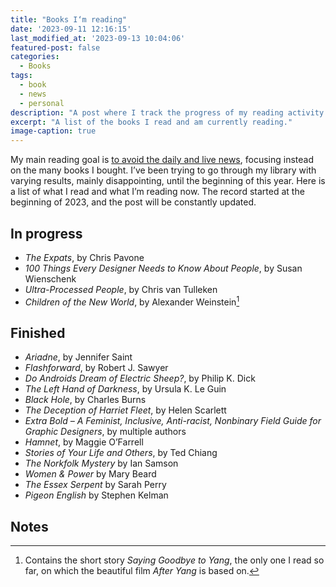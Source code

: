 ```yaml
---
title: "Books I‘m reading"
date: '2023-09-11 12:16:15'
last_modified_at: '2023-09-13 10:04:06'
featured-post: false
categories:
  - Books
tags:
  - book
  - news
  - personal
description: "A post where I track the progress of my reading activity since the beginning of 2023."
excerpt: "A list of the books I read and am currently reading."
image-caption: true
---
```

My main reading goal is [to avoid the daily and live news](https://silviamaggidesign.com/tag/news/), focusing instead on the many books I bought. I’ve been trying to go through my library with varying results, mainly disappointing, until the beginning of this year. Here is a list of what I read and what I’m reading now. The record started at the beginning of 2023, and the post will be constantly updated.

## In progress

- _The Expats_, by Chris Pavone
- _100 Things Every Designer Needs to Know About People_, by Susan Wienschenk
- _Ultra-Processed People_, by Chris van Tulleken
- _Children of the New World_, by Alexander Weinstein[^AfterYang]

## Finished

- _Ariadne_, by Jennifer Saint
- _Flashforward_, by Robert J. Sawyer
- _Do Androids Dream of Electric Sheep?_, by Philip K. Dick
- _The Left Hand of Darkness_, by Ursula K. Le Guin
- _Black Hole_, by Charles Burns
- _The Deception of Harriet Fleet_, by Helen Scarlett
- _Extra Bold – A Feminist, Inclusive, Anti-racist, Nonbinary Field Guide for Graphic Designers_, by multiple authors
- _Hamnet_, by Maggie O’Farrell
- _Stories of Your Life and Others_, by Ted Chiang
- _The Norkfolk Mystery_ by Ian Samson
- _Women & Power_ by Mary Beard
- _The Essex Serpent_ by Sarah Perry
- _Pigeon English_ by Stephen Kelman

## Notes

[^AfterYang]: Contains the short story _Saying Goodbye to Yang_, the only one I read so far, on which the beautiful film _After Yang_ is based on.